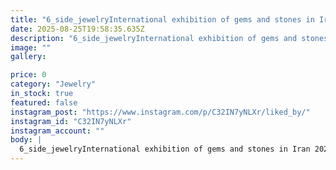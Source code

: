 ```yaml
---
title: "6_side_jewelryInternational exhibition of gems and stones in Iran 2024💎جالب اینجاست همونایی که برات آرزوی موفقیت میکنن،تا که میفهمن موفق شدی،میشن دشمنتاما من هنوز دوستون دارم ولی چشات یچیزه دیگه ای میگه😉🤘💎🗡🔬👑با تشکر فراوان از مدیریت محترم سرکار خانوم حمزه،اساتید و پرسنل محترم و کار کشتشون که با تلاش و زحمت شبانه روزی تونستند زمینه و شرایط آموزش دوره میکروستینگ رو فراهم کنند که بتونیم به علاقمندان و هنر جویان ایران زمین علم و هنر میکروستینگ انتقال‌ بدیم و با حمایتمون بتونن وارد بازار کار بشن و از این رشته جذاب و تخصصی بهرمند بشن.kashtiarayofficial@morrogoldacademy@mahnaz_kantouri @mahsahamzehh @mahakpanah@kh.me.hdi @bbk_fhd @moottaharehhrj @_kimiagar.ir @amir_mo_ak @maryamhmzz @arshia.naritabari @sepehr_saeidii @_3313_ ____________________________#Microsetting #hand-made #Microsettingtrainer #stonesetting #GRSTool #micropaveseting #jewellryrojaEdited · 77wSee translation"
date: 2025-08-25T19:58:35.635Z
description: "6_side_jewelryInternational exhibition of gems and stones in Iran 2024💎جالب اینجاست همونایی که برات آرزوی موفقیت میکنن،تا که میفهمن موفق شدی،میشن دشمنتاما من هنوز دوستون دارم ولی چشات یچیزه دیگه ای میگه😉🤘💎🗡🔬👑با تشکر فراوان از مدیریت محترم سرکار خانوم حمزه،اساتید و پرسنل محترم و کار کشتشون که با تلاش و زحمت شبانه روزی تونستند زمینه و شرایط آموزش دوره میکروستینگ رو فراهم کنند که بتونیم به علاقمندان و هنر جویان ایران زمین علم و هنر میکروستینگ انتقال‌ بدیم و با حمایتمون بتونن وارد بازار کار بشن و از این رشته جذاب و تخصصی بهرمند بشن.kashtiarayofficial@morrogoldacademy@mahnaz_kantouri @mahsahamzehh @mahakpanah@kh.me.hdi @bbk_fhd @moottaharehhrj @_kimiagar.ir @amir_mo_ak @maryamhmzz @arshia.naritabari @sepehr_saeidii @_3313_ ____________________________#Microsetting #hand-made #Microsettingtrainer #stonesetting #GRSTool #micropaveseting #jewellryrojaEdited · 77wSee translation"
image: ""
gallery:

price: 0
category: "Jewelry"
in_stock: true
featured: false
instagram_post: "https://www.instagram.com/p/C32IN7yNLXr/liked_by/"
instagram_id: "C32IN7yNLXr"
instagram_account: ""
body: |
  6_side_jewelryInternational exhibition of gems and stones in Iran 2024💎جالب اینجاست همونایی که برات آرزوی موفقیت میکنن،تا که میفهمن موفق شدی،میشن دشمنتاما من هنوز دوستون دارم ولی چشات یچیزه دیگه ای میگه😉🤘💎🗡🔬👑با تشکر فراوان از مدیریت محترم سرکار خانوم حمزه،اساتید و پرسنل محترم و کار کشتشون که با تلاش و زحمت شبانه روزی تونستند زمینه و شرایط آموزش دوره میکروستینگ رو فراهم کنند که بتونیم به علاقمندان و هنر جویان ایران زمین علم و هنر میکروستینگ انتقال‌ بدیم و با حمایتمون بتونن وارد بازار کار بشن و از این رشته جذاب و تخصصی بهرمند بشن.kashtiarayofficial@morrogoldacademy@mahnaz_kantouri @mahsahamzehh @mahakpanah@kh.me.hdi @bbk_fhd @moottaharehhrj @_kimiagar.ir @amir_mo_ak @maryamhmzz @arshia.naritabari @sepehr_saeidii @_3313_ ____________________________#Microsetting #hand-made #Microsettingtrainer #stonesetting #GRSTool #micropaveseting #jewellryrojaEdited · 77wSee translation
---
```


